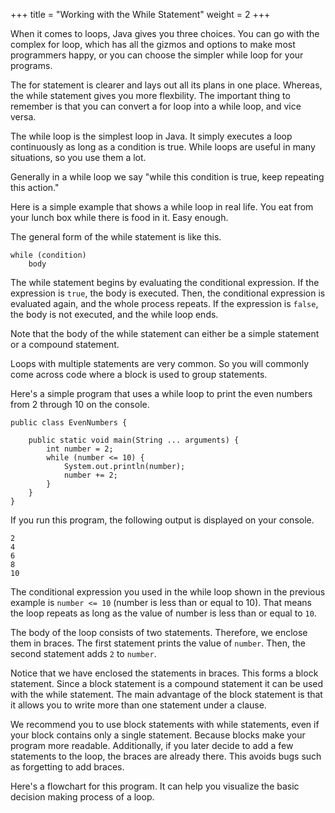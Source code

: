 +++
title = "Working with the While Statement"
weight = 2
+++

When it comes to loops, Java gives you three choices. You can go with the
complex for loop, which has all the gizmos and options to make most programmers
happy, or you can choose the simpler while loop for your programs.

The for statement is clearer and lays out all its plans in one place.
Whereas, the while statement gives you more flexbility. The important thing to
remember is that you can convert a for loop into a while loop, and vice versa.

The while loop is the simplest loop in Java. It simply executes a loop continuously
as long as a condition is true. While loops are useful in many situations, so
you use them a lot.

Generally in a while loop we say "while this condition is true, keep repeating
this action."

Here is a simple example that shows a while loop in real life. You eat from your
lunch box while there is food in it. Easy enough.

The general form of the while statement is like this.
```
while (condition)
    body
```

The while statement begins by evaluating the conditional expression. If the
expression is `true`, the body is executed. Then, the conditional expression
is evaluated again, and the whole process repeats. If the expression is `false`,
the body is not executed, and the while loop ends.

Note that the body of the while statement can either be a simple statement or a
compound statement.

Loops with multiple statements are very common. So you will commonly come across
code where a block is used to group statements.

Here's a simple program that uses a while loop to print the even numbers
from 2 through 10 on the console.

```
public class EvenNumbers {

    public static void main(String ... arguments) {
        int number = 2;
        while (number <= 10) {
            System.out.println(number);
            number += 2;
        }
    }
}
```

If you run this program, the following output is displayed on your console.
```
2
4
6
8
10
```

The conditional expression you used in the while loop shown in the previous
example is `number <= 10` (number is less than or equal to 10).
That means the loop repeats as long as the value of number is less
than or equal to `10`.

The body of the loop consists of two statements. Therefore, we enclose them in
braces. The first statement prints the value of `number`. Then, the second
statement adds `2` to `number`.

Notice that we have enclosed the statements in braces. This forms a
block statement. Since a block statement is a compound statement it can be
used with the while statement. The main advantage of the block statement
is that it allows you to write more than one statement under a clause.

We recommend you to use block statements with while statements, even if your
block contains only a single statement. Because blocks make your program more
readable. Additionally, if you later decide to add a few statements to the
loop, the braces are already there. This avoids bugs such as forgetting 
to add braces.

Here's a flowchart for this program. It can help you visualize the basic decision
making process of a loop.
